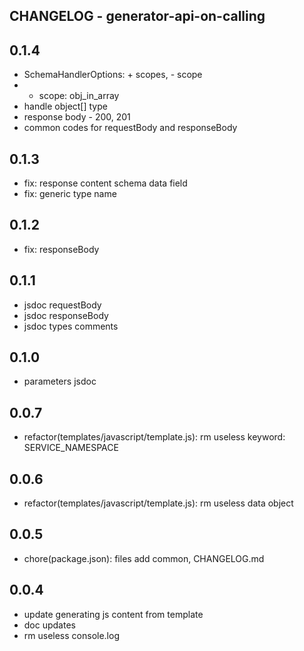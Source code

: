 CHANGELOG - generator-api-on-calling
---

## 0.1.4

- SchemaHandlerOptions: + scopes, - scope
- + scope: obj_in_array
- handle object[] type
- response body - 200, 201
- common codes for requestBody and responseBody

## 0.1.3

- fix: response content schema data field
- fix: generic type name

## 0.1.2

- fix: responseBody

## 0.1.1

+ jsdoc requestBody
+ jsdoc responseBody
+ jsdoc types comments

## 0.1.0

+ parameters jsdoc

## 0.0.7

- refactor(templates/javascript/template.js): rm useless keyword: SERVICE_NAMESPACE

## 0.0.6

- refactor(templates/javascript/template.js): rm useless data object

## 0.0.5

- chore(package.json): files add common, CHANGELOG.md

## 0.0.4

- update generating js content from template
- doc updates
- rm useless console.log

